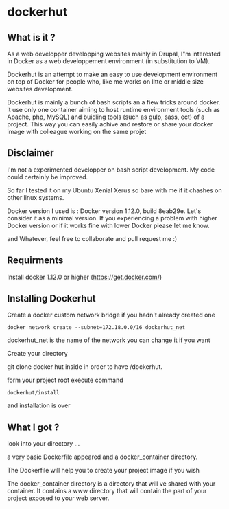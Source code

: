 # dockerhut

## What is it ?
As a web developper developping websites mainly in Drupal, I"m interested in Docker as a web developpement environment (in substitution to VM). 

Dockerhut is an attempt to make an easy to use development environment on top of Docker for people who, like me works on litte or middle size websites development.

Dockerhut is mainly a bunch of bash scripts an a fiew tricks around docker. it use only one container aiming to host runtime environment tools (such as Apache, php, MySQL) and buidling tools (such as gulp, sass, ect) of a project. This way you can easily achive and restore or share your docker image with colleague working on the same projet

## Disclaimer
I'm not a experimented developper on bash script development. My code could certainly be improved. 

So far I tested it on my Ubuntu Xenial Xerus so bare with me if it chashes on other linux systems.

Docker version I used is : Docker version 1.12.0, build 8eab29e. Let's consider it as a minimal version. If you experiencing a problem with higher Docker version or if it works fine with lower Docker please let me know.

and Whatever, feel free to collaborate and pull request me :)

## Requirments

Install docker 1.12.0 or higher (https://get.docker.com/)

## Installing Dockerhut

Create a docker custom network bridge if you hadn't already created one
```
docker network create --subnet=172.18.0.0/16 dockerhut_net
```
dockerhut_net is the name of the network you can change it if you want

Create your <project> directory

git clone docker hut inside in order to have <project>/dockerhut.

form your project root execute command
```
dockerhut/install
```
and installation is over

## What I got ?

look into your <project> directory ...

a very basic Dockerfile appeared and a docker_container directory.

The Dockerfile will help you to create your project image if you wish

The docker_container directory is a directory that will ve shared with your container. It contains a www directory that will contain the part of your project exposed to your web server.


